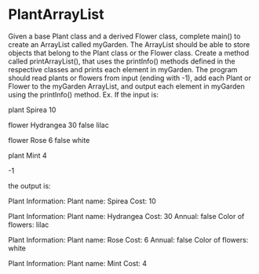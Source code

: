# PlantArrayList
Given a base Plant class and a derived Flower class, complete main() to create an ArrayList called myGarden. The ArrayList should be able to store objects that belong to the Plant class or the Flower class. Create a method called printArrayList(), that uses the printInfo() methods defined in the respective classes and prints each element in myGarden. The program should read plants or flowers from input (ending with -1), add each Plant or Flower to the myGarden ArrayList, and output each element in myGarden using the printInfo() method.
  Ex. If the input is:

  plant Spirea 10 
  
  flower Hydrangea 30 false lilac 
  
  flower Rose 6 false white
  
  plant Mint 4
  
  -1
  
  
  the output is:

  Plant Information: 
    Plant name: Spirea
    Cost: 10

  Plant Information: 
    Plant name: Hydrangea
    Cost: 30
    Annual: false
    Color of flowers: lilac

  Plant Information: 
    Plant name: Rose
    Cost: 6
    Annual: false
    Color of flowers: white

  Plant Information: 
    Plant name: Mint
    Cost: 4

